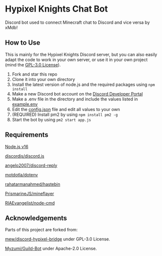 # Hypixel Knights Chat Bot
Discord bot used to connect Minecraft chat to Discord and vice versa by xMdb!

## How to Use
This is mainly for the Hypixel Knights Discord server, but you can also easily adapt the code to work in your own server, or use it in your own project (mind the [GPL-3.0 License](https://github.com/xMdb/hypixel-knights-gchat-bot/blob/main/LICENSE)).

1. Fork and star this repo
2. Clone it into your own directory
3. Install the latest version of node.js and the required packages using `npm install`
4. Make a new Discord bot account on the [Discord Developer Portal](https://discord.com/developers/applications)
5. Make a .env file in the directory and include the values listed in [example.env](https://github.com/xMdb/hypixel-knights-gchat-bot/blob/main/example.env)
6. Edit the [config.json](https://github.com/xMdb/hypixel-knights-gchat-bot/blob/main/config.json) file and edit all values to your own
7. (REQUIRED) Install pm2 by using `npm install pm2 -g`
8. Start the bot by using `pm2 start app.js`

## Requirements
[Node.js v16](https://nodejs.org/en/)

[discordjs/discord.js](https://github.com/discordjs/discord.js)

[angelo2007/discord-reply](https://www.npmjs.com/package/discord-reply)

[motdotla/dotenv](https://github.com/motdotla/dotenv)

[rahatarmanahmed/hastebin](https://github.com/rahatarmanahmed/hastebin)

[PrismarineJS/mineflayer](https://github.com/PrismarineJS/mineflayer)

[RIAEvangelist/node-cmd](https://github.com/RIAEvangelist/node-cmd)

## Acknowledgements
Parts of this project are forked from:

[mew/discord-hypixel-bridge](https://github.com/mew/discord-hypixel-bridge) under GPL-3.0 License.

[Myzumi/Guild-Bot](https://github.com/Myzumi/Guild-Bot) under Apache-2.0 License.
